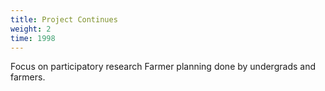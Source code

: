 ```yaml
---
title: Project Continues
weight: 2
time: 1998
---
```

Focus on participatory research Farmer planning done by undergrads and farmers.
